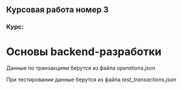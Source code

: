 
## Курсовая работа номер 3
### Курс:
# Основы backend-разработки 

Данные по транзакциям берутся из файла *operations.json*

При тестировании данные берутся из файла *test_transactions.json*